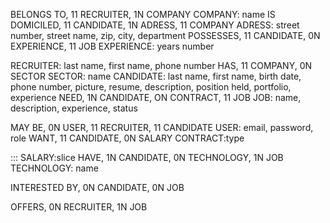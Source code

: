 BELONGS TO, 11 RECRUITER, 1N COMPANY
COMPANY: name
IS DOMICILED, 11 CANDIDATE, 1N ADRESS, 11 COMPANY
ADRESS: street number, street name, zip, city, department
POSSESSES, 11 CANDIDATE, 0N EXPERIENCE, 11 JOB
EXPERIENCE: years number

RECRUITER: last name, first name, phone number
HAS, 11 COMPANY, 0N SECTOR
SECTOR: name
CANDIDATE: last name, first name, birth date, phone number, picture, resume, description, position held, portfolio, experience
NEED, 1N CANDIDATE, ON CONTRACT, 11 JOB
JOB: name, description, experience, status

MAY BE, 0N USER, 11 RECRUITER, 11 CANDIDATE
USER: email, password, role
WANT, 11 CANDIDATE, 0N SALARY
CONTRACT:type

:::
SALARY:slice
HAVE, 1N CANDIDATE, 0N TECHNOLOGY, 1N JOB
TECHNOLOGY: name

INTERESTED BY, 0N CANDIDATE, 0N JOB

OFFERS, 0N RECRUITER, 1N JOB